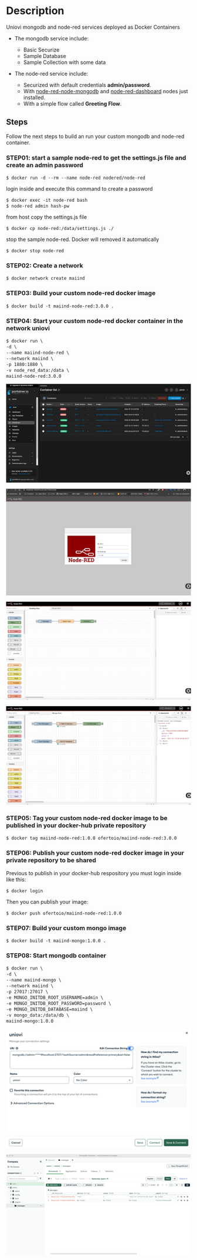 # Description
Uniovi mongodb and node-red services deployed as Docker Containers

- The mongodb service include:
    - Basic Securize
    - Sample Database
    - Sample Collection with some data

- The node-red service include:
    - Securized with default credentials **admin/password**.
    - With [node-red-node-mongodb](https://flows.nodered.org/node/node-red-node-mongodb) and [node-red-dashboard](https://flows.nodered.org/node/node-red-dashboard) nodes just installed.
    - With a simple flow called **Greeting Flow**.

## Steps 
Follow the next steps to build an run your custom mongodb and node-red container.

### STEP01: start a sample node-red to get the settings.js file and create an admin password
 ```
$ docker run -d --rm --name node-red nodered/node-red
 ```

login inside  and execute this command to create a password
 ```
$ docker exec -it node-red bash
$ node-red admin hash-pw
 ```

from host copy the settings.js file 
 ```
$ docker cp node-red:/data/settings.js ./
 ```

stop the sample node-red. Docker will removed it automatically
```
$ docker stop node-red
```

### STEP02: Create a network 
```
$ docker network create maiind
```

### STEP03: Build your custom node-red docker image
 ```
$ docker build -t maiind-node-red:3.0.0 .
 ```

### STEP04: Start your custom node-red docker container in the network uniovi
 ```
$ docker run \
-d \
--name maiind-node-red \
--network maiind \
-p 1880:1880 \
-v node_red_data:/data \
maiind-node-red:3.0.0
```

![Porainer](captures/portainer.png "Porainer")

![node-red-login](captures/node-red-login.png "node-red-login")

![greetings-flow](captures/greetings-flow.png "greetings-flow")

![mongo-flow](captures/mongo-flow.png "mongo-flow")

### STEP05: Tag your custom node-red docker image to be published in your docker-hub private repository
```
$ docker tag maiind-node-red:1.0.0 ofertoio/maiind-node-red:3.0.0
 ```

### STEP06: Publish your custom node-red docker image in your private repository to be shared
Previous to publish in your docker-hub respository you must login inside like this:
 ```
$ docker login
 ```

Then you can publish your image:

 ```
$ docker push ofertoio/maiind-node-red:1.0.0
 ```


### STEP07: Build your custom mongo image
 ```
$ docker build -t maiind-mongo:1.0.0 .
 ```

 ### STEP08: Start mongodb container
 ```
 $ docker run \
 -d \
 --name maiind-mongo \
 --network maiind \
 -p 27017:27017 \
 -e MONGO_INITDB_ROOT_USERNAME=admin \
 -e MONGO_INITDB_ROOT_PASSWORD=password \
 -e MONGO_INITDB_DATABASE=maiind \
 -v mongo_data:/data/db \
 maiind-mongo:1.0.0
 ```

 ![mongo-connection](captures/mongo-connection.png "mongo-connection")

 ![mongo-compass](captures/mongo-compass.png "mongo-compass")

 
 
